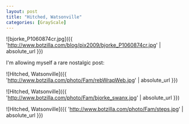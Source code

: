 ```yaml
---
layout: post
title: "Hitched, Watsonville"
categories: [GrayScale]
---
```



![bjorke_P1060874cr.jpg]({{ 'http://www.botzilla.com/blog/pix2009/bjorke_P1060874cr.jpg' | absolute_url }})

<!--more-->

I'm allowing myself a rare nostalgic post:

![Hitched, Watsonville]({{ 'http://www.botzilla.com/photo/Fam/rebWrapWeb.jpg' | absolute_url }})



![Hitched, Watsonville]({{ 'http://www.botzilla.com/photo/Fam/bjorke_swanx.jpg' | absolute_url }})



![Hitched, Watsonville]({{ 'http://www.botzilla.com/photo/Fam/steps.jpg' | absolute_url }})

